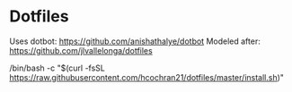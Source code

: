Dotfiles
========

Uses dotbot: https://github.com/anishathalye/dotbot
Modeled after: https://github.com/jlvallelonga/dotfiles

/bin/bash -c "$(curl -fsSL https://raw.githubusercontent.com/hcochran21/dotfiles/master/install.sh)"
